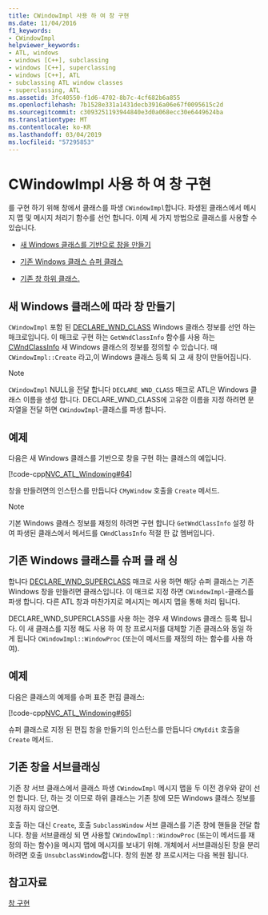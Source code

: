 ```yaml
---
title: CWindowImpl 사용 하 여 창 구현
ms.date: 11/04/2016
f1_keywords:
- CWindowImpl
helpviewer_keywords:
- ATL, windows
- windows [C++], subclassing
- windows [C++], superclassing
- windows [C++], ATL
- subclassing ATL window classes
- superclassing, ATL
ms.assetid: 3fc40550-f1d6-4702-8b7c-4cf682b6a855
ms.openlocfilehash: 7b1528e331a1431decb3916a06e67f0095615c2d
ms.sourcegitcommit: c3093251193944840e3d0a068ecc30e6449624ba
ms.translationtype: MT
ms.contentlocale: ko-KR
ms.lasthandoff: 03/04/2019
ms.locfileid: "57295853"
---
```

# <a name="implementing-a-window-with-cwindowimpl"></a>CWindowImpl 사용 하 여 창 구현

를 구현 하기 위해 창에서 클래스를 파생 `CWindowImpl`합니다. 파생된 클래스에서 메시지 맵 및 메시지 처리기 함수를 선언 합니다. 이제 세 가지 방법으로 클래스를 사용할 수 있습니다.

- [새 Windows 클래스를 기반으로 창을 만들기](#_atl_creating_a_window_based_on_a_new_windows_class)

- [기존 Windows 클래스 슈퍼 클래스](#_atl_superclassing_an_existing_windows_class)

- [기존 창 하위 클래스.](#_atl_subclassing_an_existing_window)

##  <a name="_atl_creating_a_window_based_on_a_new_windows_class"></a> 새 Windows 클래스에 따라 창 만들기

`CWindowImpl` 포함 된 [DECLARE_WND_CLASS](reference/window-class-macros.md#declare_wnd_class) Windows 클래스 정보를 선언 하는 매크로입니다. 이 매크로 구현 하는 `GetWndClassInfo` 함수를 사용 하는 [CWndClassInfo](../atl/reference/cwndclassinfo-class.md) 새 Windows 클래스의 정보를 정의할 수 있습니다. 때 `CWindowImpl::Create` 라고,이 Windows 클래스 등록 되 고 새 창이 만들어집니다.

> [!NOTE]
>  `CWindowImpl` NULL을 전달 합니다 `DECLARE_WND_CLASS` 매크로 ATL은 Windows 클래스 이름을 생성 합니다. DECLARE_WND_CLASS에 고유한 이름을 지정 하려면 문자열을 전달 하면 `CWindowImpl`-클래스를 파생 합니다.

## <a name="example"></a>예제

다음은 새 Windows 클래스를 기반으로 창을 구현 하는 클래스의 예입니다.

[!code-cpp[NVC_ATL_Windowing#64](../atl/codesnippet/cpp/implementing-a-window-with-cwindowimpl_1.h)]

창을 만들려면의 인스턴스를 만듭니다 `CMyWindow` 호출을 `Create` 메서드.

> [!NOTE]
>  기본 Windows 클래스 정보를 재정의 하려면 구현 합니다 `GetWndClassInfo` 설정 하 여 파생된 클래스에서 메서드를 `CWndClassInfo` 적절 한 값 멤버입니다.

##  <a name="_atl_superclassing_an_existing_windows_class"></a> 기존 Windows 클래스를 슈퍼 클 래 싱

합니다 [DECLARE_WND_SUPERCLASS](reference/window-class-macros.md#declare_wnd_superclass) 매크로 사용 하면 해당 슈퍼 클래스는 기존 Windows 창을 만들려면 클래스입니다. 이 매크로 지정 하면 `CWindowImpl`-클래스를 파생 합니다. 다른 ATL 창과 마찬가지로 메시지는 메시지 맵을 통해 처리 됩니다.

DECLARE_WND_SUPERCLASS를 사용 하는 경우 새 Windows 클래스 등록 됩니다. 이 새 클래스를 지정 해도 사용 하 여 창 프로시저를 대체할 기존 클래스와 동일 하 게 됩니다 `CWindowImpl::WindowProc` (또는이 메서드를 재정의 하는 함수를 사용 하 여).

## <a name="example"></a>예제

다음은 클래스의 예제를 슈퍼 표준 편집 클래스:

[!code-cpp[NVC_ATL_Windowing#65](../atl/codesnippet/cpp/implementing-a-window-with-cwindowimpl_2.h)]

슈퍼 클래스로 지정 된 편집 창을 만들기의 인스턴스를 만듭니다 `CMyEdit` 호출을 `Create` 메서드.

##  <a name="_atl_subclassing_an_existing_window"></a> 기존 창을 서브클래싱

기존 창 서브 클래스에서 클래스 파생 `CWindowImpl` 메시지 맵을 두 이전 경우와 같이 선언 합니다. 단, 하는 것 이므로 하위 클래스는 기존 창에 모든 Windows 클래스 정보를 지정 하지 않으면.

호출 하는 대신 `Create`, 호출 `SubclassWindow` 서브 클래스를 기존 창에 핸들을 전달 합니다. 창을 서브클래싱 되 면 사용할 `CWindowImpl::WindowProc` (또는이 메서드를 재정의 하는 함수)을 메시지 맵에 메시지를 보내기 위해. 개체에서 서브클래싱된 창을 분리 하려면 호출 `UnsubclassWindow`합니다. 창의 원본 창 프로시저는 다음 복원 됩니다.

## <a name="see-also"></a>참고자료

[창 구현](../atl/implementing-a-window.md)
